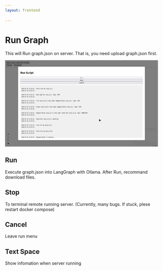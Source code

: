 ```yaml
---
layout: frontend

---
```


# Run Graph
This will Run graph.json on server.
That is, you need upload graph.json first.

![](./images/run.webp)

## Run
Execute graph.json into LangGraph with Ollama.
After Run, recommand download files.

## Stop
To terminal remote running server. (Currently, many bugs. If stuck, plese restart docker compose)

## Cancel
Leave run menu

## Text Space
Show infomation when server running